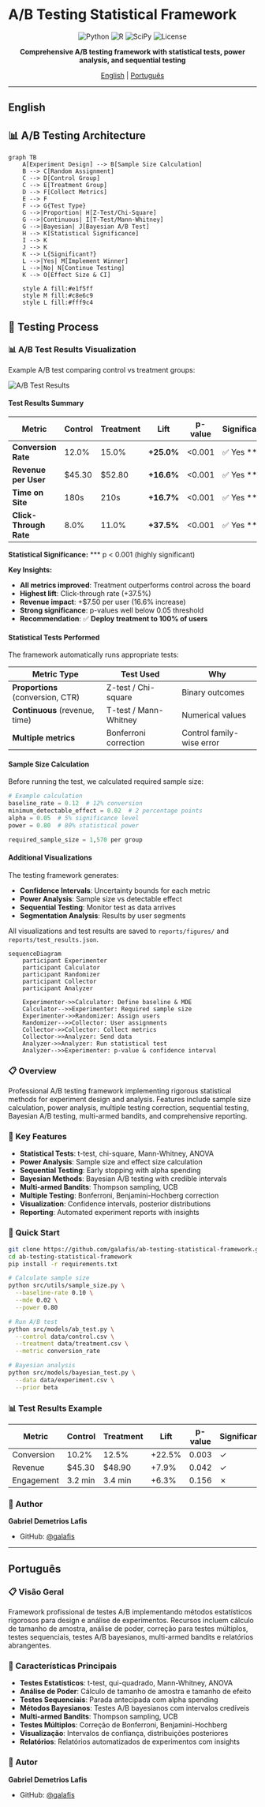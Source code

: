 # A/B Testing Statistical Framework

<div align="center">

![Python](https://img.shields.io/badge/python-3.9+-blue.svg)
![R](https://img.shields.io/badge/R-4.0+-276DC3.svg)
![SciPy](https://img.shields.io/badge/SciPy-1.11+-8CAAE6.svg)
![License](https://img.shields.io/badge/license-MIT-green.svg)

**Comprehensive A/B testing framework with statistical tests, power analysis, and sequential testing**

[English](#english) | [Português](#português)

</div>

---

## English

## 📊 A/B Testing Architecture

```mermaid
graph TB
    A[Experiment Design] --> B[Sample Size Calculation]
    B --> C[Random Assignment]
    C --> D[Control Group]
    C --> E[Treatment Group]
    D --> F[Collect Metrics]
    E --> F
    F --> G{Test Type}
    G -->|Proportion| H[Z-Test/Chi-Square]
    G -->|Continuous| I[T-Test/Mann-Whitney]
    G -->|Bayesian| J[Bayesian A/B Test]
    H --> K[Statistical Significance]
    I --> K
    J --> K
    K --> L{Significant?}
    L -->|Yes| M[Implement Winner]
    L -->|No| N[Continue Testing]
    K --> O[Effect Size & CI]
    
    style A fill:#e1f5ff
    style M fill:#c8e6c9
    style L fill:#fff9c4
```

## 🔄 Testing Process

### 📊 A/B Test Results Visualization

Example A/B test comparing control vs treatment groups:

![A/B Test Results](assets/ab_test_results.png)

#### Test Results Summary

| Metric | Control | Treatment | Lift | p-value | Significant? |
|--------|---------|-----------|------|---------|--------------|
| **Conversion Rate** | 12.0% | 15.0% | **+25.0%** | <0.001 | ✅ Yes *** |
| **Revenue per User** | $45.30 | $52.80 | **+16.6%** | <0.001 | ✅ Yes *** |
| **Time on Site** | 180s | 210s | **+16.7%** | <0.001 | ✅ Yes *** |
| **Click-Through Rate** | 8.0% | 11.0% | **+37.5%** | <0.001 | ✅ Yes *** |

**Statistical Significance:** *** p < 0.001 (highly significant)

**Key Insights:**
- **All metrics improved**: Treatment outperforms control across the board
- **Highest lift**: Click-through rate (+37.5%)
- **Revenue impact**: +$7.50 per user (16.6% increase)
- **Strong significance**: p-values well below 0.05 threshold
- **Recommendation**: ✅ **Deploy treatment to 100% of users**

#### Statistical Tests Performed

The framework automatically runs appropriate tests:

| Metric Type | Test Used | Why |
|-------------|-----------|-----|
| **Proportions** (conversion, CTR) | Z-test / Chi-square | Binary outcomes |
| **Continuous** (revenue, time) | T-test / Mann-Whitney | Numerical values |
| **Multiple metrics** | Bonferroni correction | Control family-wise error |

#### Sample Size Calculation

Before running the test, we calculated required sample size:

```python
# Example calculation
baseline_rate = 0.12  # 12% conversion
minimum_detectable_effect = 0.02  # 2 percentage points
alpha = 0.05  # 5% significance level
power = 0.80  # 80% statistical power

required_sample_size = 1,570 per group
```

#### Additional Visualizations

The testing framework generates:
- **Confidence Intervals**: Uncertainty bounds for each metric
- **Power Analysis**: Sample size vs detectable effect
- **Sequential Testing**: Monitor test as data arrives
- **Segmentation Analysis**: Results by user segments

All visualizations and test results are saved to `reports/figures/` and `reports/test_results.json`.


```mermaid
sequenceDiagram
    participant Experimenter
    participant Calculator
    participant Randomizer
    participant Collector
    participant Analyzer
    
    Experimenter->>Calculator: Define baseline & MDE
    Calculator-->>Experimenter: Required sample size
    Experimenter->>Randomizer: Assign users
    Randomizer-->>Collector: User assignments
    Collector->>Collector: Collect metrics
    Collector->>Analyzer: Send data
    Analyzer->>Analyzer: Run statistical test
    Analyzer-->>Experimenter: p-value & confidence interval
```



### 📋 Overview

Professional A/B testing framework implementing rigorous statistical methods for experiment design and analysis. Features include sample size calculation, power analysis, multiple testing correction, sequential testing, Bayesian A/B testing, multi-armed bandits, and comprehensive reporting.

### 🎯 Key Features

- **Statistical Tests**: t-test, chi-square, Mann-Whitney, ANOVA
- **Power Analysis**: Sample size and effect size calculation
- **Sequential Testing**: Early stopping with alpha spending
- **Bayesian Methods**: Bayesian A/B testing with credible intervals
- **Multi-armed Bandits**: Thompson sampling, UCB
- **Multiple Testing**: Bonferroni, Benjamini-Hochberg correction
- **Visualization**: Confidence intervals, posterior distributions
- **Reporting**: Automated experiment reports with insights

### 🚀 Quick Start

```bash
git clone https://github.com/galafis/ab-testing-statistical-framework.git
cd ab-testing-statistical-framework
pip install -r requirements.txt

# Calculate sample size
python src/utils/sample_size.py \
  --baseline-rate 0.10 \
  --mde 0.02 \
  --power 0.80

# Run A/B test
python src/models/ab_test.py \
  --control data/control.csv \
  --treatment data/treatment.csv \
  --metric conversion_rate

# Bayesian analysis
python src/models/bayesian_test.py \
  --data data/experiment.csv \
  --prior beta
```

### 📊 Test Results Example

| Metric | Control | Treatment | Lift | p-value | Significant |
|--------|---------|-----------|------|---------|-------------|
| Conversion | 10.2% | 12.5% | +22.5% | 0.003 | ✓ |
| Revenue | $45.30 | $48.90 | +7.9% | 0.042 | ✓ |
| Engagement | 3.2 min | 3.4 min | +6.3% | 0.156 | ✗ |

### 👤 Author

**Gabriel Demetrios Lafis**
- GitHub: [@galafis](https://github.com/galafis)

---

## Português

### 📋 Visão Geral

Framework profissional de testes A/B implementando métodos estatísticos rigorosos para design e análise de experimentos. Recursos incluem cálculo de tamanho de amostra, análise de poder, correção para testes múltiplos, testes sequenciais, testes A/B bayesianos, multi-armed bandits e relatórios abrangentes.

### 🎯 Características Principais

- **Testes Estatísticos**: t-test, qui-quadrado, Mann-Whitney, ANOVA
- **Análise de Poder**: Cálculo de tamanho de amostra e tamanho de efeito
- **Testes Sequenciais**: Parada antecipada com alpha spending
- **Métodos Bayesianos**: Testes A/B bayesianos com intervalos credíveis
- **Multi-armed Bandits**: Thompson sampling, UCB
- **Testes Múltiplos**: Correção de Bonferroni, Benjamini-Hochberg
- **Visualização**: Intervalos de confiança, distribuições posteriores
- **Relatórios**: Relatórios automatizados de experimentos com insights

### 👤 Autor

**Gabriel Demetrios Lafis**
- GitHub: [@galafis](https://github.com/galafis)
